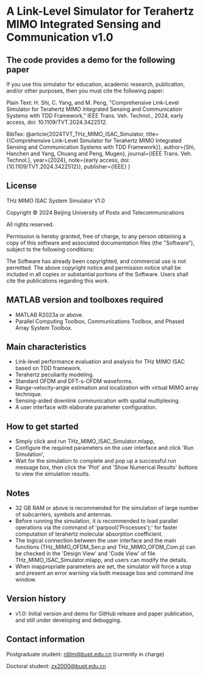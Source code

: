 # A Link-Level Simulator for Terahertz MIMO Integrated Sensing and Communication v1.0

## The code provides a demo for the following paper

If you use this simulator for education, academic research, publication, and/or other purposes, then you must cite the following paper:

Plain Text:
H. Shi, C. Yang, and M. Peng, "Comprehensive Link-Level Simulator for Terahertz MIMO Integrated Sensing and Communication Systems with TDD Framework," IEEE Trans. Veh. Technol., 2024, early access, doi: 10.1109/TVT.2024.3422512.

BibTex:
@article{2024TVT_THz_MIMO_ISAC_Simulator,
  title={{Comprehensive Link-Level Simulator for Terahertz MIMO Integrated Sensing and Communication Systems with TDD Framework}},
  author={Shi, Hanchen and Yang, Chuang and Peng, Mugen},
  journal={IEEE Trans. Veh. Technol.},
  year={2024},
  note={early access, doi: {10.1109/TVT.2024.3422512}},
  publisher={IEEE}
}

## License

THz MIMO ISAC System Simulator V1.0

Copyright © 2024 Beijing University of Posts and Telecommunications

All rights reserved.

Permission is hereby granted, free of charge, to any person obtaining a copy of this software and associated documentation files (the "Software"), subject to the following conditions:

The Software has already been copyrighted, and commercial use is not permitted. The above copyright notice and permission notice shall be included in all copies or substantial portions of the Software. Users shall cite the publications regarding this work.

## MATLAB version and toolboxes required

- MATLAB R2023a or above.
- Parallel Computing Toolbox, Communications Toolbox, and Phased Array System Toolbox.

## Main characteristics

- Link-level performance evaluation and analysis for THz MIMO ISAC based on TDD framework.
- Terahertz peculiarity modeling.
- Standard OFDM and DFT-s-OFDM waveforms.
- Range-velocity-angle estimation and localization with virtual MIMO array technique.
- Sensing-aided downlink communication with spatial multiplexing.
- A user interface with elaborate parameter configuration.

## How to get started

- Simply click and run THz_MIMO_ISAC_Simulator.mlapp,
- Configure the required parameters on the user interface and click 'Run Simulation',
- Wait for the simulation to complete and pop up a successful run message box, then click the 'Plot' and 'Show Numerical Results' buttons to view the simulation results.

## Notes

- 32 GB RAM or above is recommended for the simulation of large number of subcarriers, symbols and antennas.
- Before running the simulation, it is recommended to load parallel operations via the command of 'parpool('Processes');' for faster computation of terahertz molecular absorption coefficient.
- The logical connection between the user interface and the main functions (THz_MIMO_OFDM_Sen.p and THz_MIMO_OFDM_Com.p) can be checked in the 'Design View' and 'Code View' of file THz_MIMO_ISAC_Simulator.mlapp, and users can modify the details.
- When inappropriate parameters are set, the simulator will force a stop and present an error warning via both message box and command line window.

## Version history

- v1.0: Initial version and demo for GitHub release and paper publication, and still under developing and debugging.

## Contact information

Postgraduate student: rdjlm@bupt.edu.cn (currently in charge)

Doctoral student: zx2000@bupt.edu.cn
